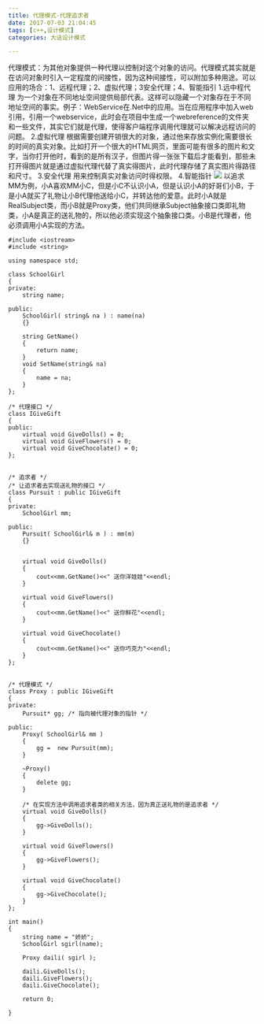 ```yaml
---
title: 代理模式-代理追求者
date: 2017-07-03 21:04:45
tags: [c++,设计模式]
categories: 大话设计模式

---
```

代理模式：为其他对象提供一种代理以控制对这个对象的访问。代理模式其实就是在访问对象时引入一定程度的间接性，因为这种间接性，可以附加多种用途。可以应用的场合：1、远程代理；2、虚拟代理；3安全代理；4、智能指引
1.远中程代理
为一个对象在不同地址空间提供局部代表。这样可以隐藏一个对象存在于不同地址空间的事实。例子：WebService在.Net中的应用。当在应用程序中加入web引用，引用一个webservice，此时会在项目中生成一个webreference的文件夹和一些文件，其实它们就是代理，使得客户端程序调用代理就可以解决远程访问的问题。
2.虚拟代理
根据需要创建开销很大的对象，通过他来存放实例化需要很长的时间的真实对象。比如打开一个很大的HTML网页，里面可能有很多的图片和文字，当你打开他时，看到的是所有汉子，但图片得一张张下载后才能看到，那些未打开得图片就是通过虚拟代理代替了真实得图片，此时代理存储了真实图片得路径和尺寸。
3.安全代理
用来控制真实对象访问时得权限。
4.智能指针
![](http://ols4zt49w.bkt.clouddn.com/1499087323%281%29.png)
以追求MM为例，小A喜欢MM小C，但是小C不认识小A，但是认识小A的好哥们小B，于是小A就买了礼物让小B代理他送给小C，并转达他的爱意。此时小A就是RealSubject类，而小B就是Proxy类，他们共同继承Subject抽象接口类即礼物类，小A是真正的送礼物的，所以他必须实现这个抽象接口类。小B是代理者，他必须调用小A实现的方法。
```
#include <iostream>
#include <string>

using namespace std;

class SchoolGirl
{
private:
	string name;

public:
	SchoolGirl( string& na ) : name(na)
	{}

	string GetName()
	{
		return name;
	}
	void SetName(string& na)
	{
		name = na;
	}
};

/* 代理接口 */
class IGiveGift
{
public:
	virtual void GiveDolls() = 0;
	virtual void GiveFlowers() = 0;
	virtual void GiveChocolate() = 0;
};


/* 追求者 */
/* 让追求者去实现送礼物的接口 */
class Pursuit : public IGiveGift
{
private:
	SchoolGirl mm;

public:
	Pursuit( SchoolGirl& m ) : mm(m)
	{}


	virtual void GiveDolls()
	{
		cout<<mm.GetName()<<" 送你洋娃娃"<<endl;
	}

	virtual void GiveFlowers()
	{
		cout<<mm.GetName()<<" 送你鲜花"<<endl;
	}

	virtual void GiveChocolate()
	{
		cout<<mm.GetName()<<" 送你巧克力"<<endl;
	}
};


/* 代理模式 */
class Proxy : public IGiveGift
{
private:
	Pursuit* gg; /* 指向被代理对象的指针 */

public:
	Proxy( SchoolGirl& mm )
	{
		gg =  new Pursuit(mm);
	}

	~Proxy()
	{
		delete gg;
	}

	/* 在实现方法中调用追求者类的相关方法，因为真正送礼物的是追求者 */
	virtual void GiveDolls()
	{
		gg->GiveDolls();
	}

	virtual void GiveFlowers()
	{
		gg->GiveFlowers();
	}

	virtual void GiveChocolate()
	{
		gg->GiveChocolate();
	}
};

int main()
{
	string name = "娇娇";
	SchoolGirl sgirl(name);

	Proxy daili( sgirl );

	daili.GiveDolls();
	daili.GiveFlowers();
	daili.GiveChocolate();

	return 0;

}
```
